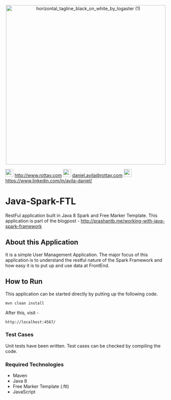 
<p align="center">
<img width="500" alt="horizontal_tagline_black_on_white_by_logaster (1)" src="https://user-images.githubusercontent.com/50145471/89743076-f2566b00-da75-11ea-9b35-bef6b3a45869.png"></p>


<img src="https://user-images.githubusercontent.com/50145471/89743410-5a5a8080-da79-11ea-8653-5dfcbe785de8.png" width="25">     http://www.rottay.com  <img src="https://user-images.githubusercontent.com/50145471/89743409-5595cc80-da79-11ea-8b3f-ab818cbe77dd.png" width="25">      daniel.avila@rottay.com <img src="https://user-images.githubusercontent.com/50145471/89743402-4a42a100-da79-11ea-8d63-2a1d65b44db3.png" width="25">      https://www.linkedin.com/in/avila-daniel/  



# Java-Spark-FTL
RestFul application built in Java 8 Spark and Free Marker Template. This application is part of the blogpost - http://prashantb.me/working-with-java-spark-framework

## About this Application
It is a simple User Management Application. The major focus of this application is to understand the restful nature of the Spark Framework and how easy it is to put up and use data at FrontEnd.

## How to Run

This application can be started directly by putting up the following code.
```
mvn clean install
```

After this, visit - 

```
http://localhost:4567/
```
### Test Cases
Unit tests have been written. Test cases can be checked by compiling the code.

### Required Technologies
* Maven
* Java 8
* Free Marker Template (.ftl)
* JavaScript
